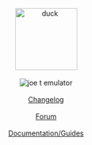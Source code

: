 <div align="center">
<img src="https://cdn.jsdelivr.net/gh/joethun/joetemulator@main/duck.png" alt="duck" width="125"/>
</div><br>
<div align="center">
<img src="https://cdn.jsdelivr.net/gh/joethun/joetemulator@main/joetemulator.svg" alt="joe t emulator"/>
</div><br>
<div align="center">
<a href="https://github.com/joethun/joetemulator/wiki/Changelog">Changelog</a><br><br>
<a href="https://github.com/joethun/joetemulator/discussions">Forum</a><br><br>
<a href="https://github.com/joethun/joetemulator/wiki/Documentation-%7C-Guides">Documentation/Guides</a>
</div>
